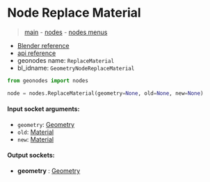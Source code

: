# Node Replace Material

> [main](../structure.md) - [nodes](nodes.md) - [nodes menus](nodes_menus.md)

- [Blender reference](https://docs.blender.org/manual/en/latest/modeling/geometry_nodes/material/replace_material.html)
- [api reference](https://docs.blender.org/api/current/bpy.types.GeometryNodeReplaceMaterial.html)
- geonodes name: `ReplaceMaterial`
- bl_idname: `GeometryNodeReplaceMaterial`

```python
from geonodes import nodes

node = nodes.ReplaceMaterial(geometry=None, old=None, new=None)
```

#### Input socket arguments:

- `geometry`: [Geometry](Geometry.md)
- `old`: [Material](Material.md)
- `new`: [Material](Material.md)

#### Output sockets:

- **geometry** : [Geometry](Geometry.md)

